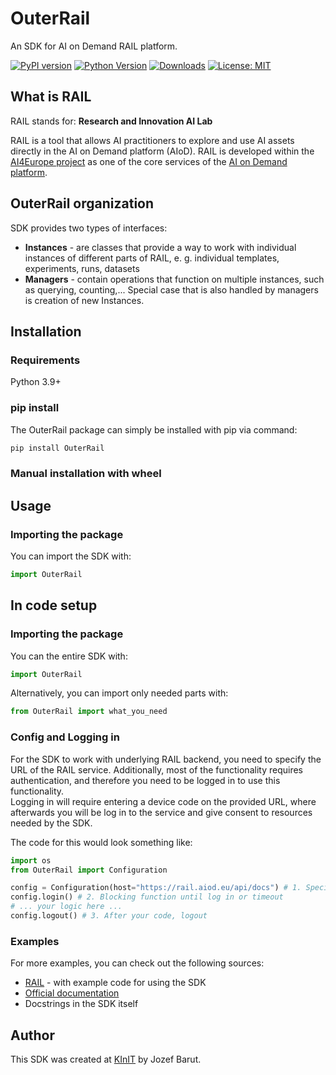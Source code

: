 # OuterRail

An SDK for AI on Demand RAIL platform.

[![PyPI version](https://badge.fury.io/py/OuterRail.svg)](https://badge.fury.io/py/OuterRail)
[![Python Version](https://img.shields.io/pypi/pyversions/OuterRail.svg)](https://pypi.org/project/OuterRail/)
[![Downloads](https://pepy.tech/badge/OuterRail)](https://pepy.tech/project/OuterRail)
[![License: MIT](https://img.shields.io/badge/License-MIT-yellow.svg)](https://opensource.org/licenses/MIT)

## What is RAIL

RAIL stands for: __Research and Innovation AI Lab__

RAIL is a tool that allows AI practitioners to explore and use AI assets 
directly in the AI on Demand platform (AIoD). RAIL is developed within the 
[AI4Europe project](https://www.ai4europe.eu) as one of the core services 
of the [AI on Demand platform](https://aiod.eu).

## OuterRail organization

SDK provides two types of interfaces:

- __Instances__ - are classes that provide a way to work with individual instances of different parts of RAIL, e. g. individual templates, experiments, runs, datasets
- __Managers__ - contain operations that function on multiple instances, such as querying, counting,...
Special case that is also handled by managers is creation of new Instances.

## Installation 

### Requirements
Python 3.9+

### pip install
The OuterRail package can simply be installed with pip via command:
```sh
pip install OuterRail
```
### Manual installation with wheel

## Usage

### Importing the package

You can import the SDK with:
```python
import OuterRail
```

## In code setup

### Importing the package
You can the entire SDK with:

```python
import OuterRail
```

Alternatively, you can import only needed parts with:

```python
from OuterRail import what_you_need
```

### Config and Logging in

For the SDK to work with underlying RAIL backend, you need to
specify the URL of the RAIL service. Additionally, most of the functionality
requires authentication, and therefore you need to be logged in to use this functionality. <br>
Logging in will require entering a device code on the provided URL, where afterwards you will be log in to the service
and give consent to resources needed by the SDK.

The code for this would look something like:

```python
import os
from OuterRail import Configuration

config = Configuration(host="https://rail.aiod.eu/api/docs") # 1. Specify URL
config.login() # 2. Blocking function until log in or timeout
# ... your logic here ...
config.logout() # 3. After your code, logout
```

### Examples
For more examples, you can check out the following sources:
- [RAIL](https://rail.aiod.eu) - with example code for using the SDK
- [Official documentation](https://aiondemand.github.io/aiod-rail/)
- Docstrings in the SDK itself

## Author

This SDK was created at [KInIT](https://kinit.sk) by Jozef Barut.

